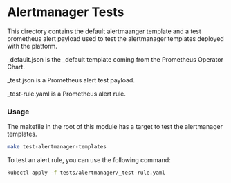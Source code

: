# Alertmanager Tests

This directory contains the default alertmaanger template and a test prometheus alert payload used to test the alertmanager templates deployed with the platform.

_default.json is the _default template coming from the Prometheus Operator Chart.

_test.json is a Prometheus alert test payload.

_test-rule.yaml is a Prometheus alert rule.

### Usage

The makefile in the root of this module has a target to test the alertmanager templates.

```bash
make test-alertmanager-templates
```

To test an alert rule, you can use the following command:

```bash
kubectl apply -f tests/alertmanager/_test-rule.yaml
```
